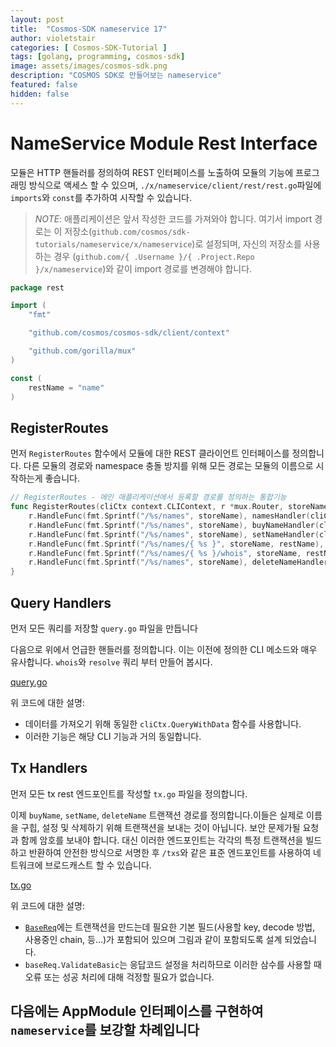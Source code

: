 ```yaml
---
layout: post
title:  "Cosmos-SDK nameservice 17"
author: violetstair
categories: [ Cosmos-SDK-Tutorial ]
tags: [golang, programming, cosmos-sdk]
image: assets/images/cosmos-sdk.png
description: "COSMOS SDK로 만들어보는 nameservice"
featured: false
hidden: false
---
```


# NameService Module Rest Interface

모듈은 HTTP 핸들러를 정의하여 REST 인터페이스를 노출하여 모듈의 기능에 프로그래밍 방식으로 액세스 할 수 있으며,
`./x/nameservice/client/rest/rest.go`파일에 `imports`와 `const`를 추가하여 시작할 수 있습니다.

> _*NOTE*_: 애플리케이션은 앞서 작성한 코드를 가져와야 합니다. 여기서 import 경로는 이 저장소(`github.com/cosmos/sdk-tutorials/nameservice/x/nameservice`)로 설정되며, 자신의 저장소를 사용하는 경우 (`github.com/{ .Username }/{ .Project.Repo }/x/nameservice`)와 같이 import 경로를 변경해야 합니다.

```go
package rest

import (
    "fmt"

    "github.com/cosmos/cosmos-sdk/client/context"

    "github.com/gorilla/mux"
)

const (
    restName = "name"
)
```

## RegisterRoutes

먼저 `RegisterRoutes` 함수에서 모듈에 대한 REST 클라이언트 인터페이스를 정의합니다.
다른 모듈의 경로와 namespace 충돌 방지를 위해 모든 경로는 모듈의 이름으로 시작하는게 좋습니다.

```go
// RegisterRoutes - 메인 애플리케이션에서 등록할 경로를 정의하는 통합기능
func RegisterRoutes(cliCtx context.CLIContext, r *mux.Router, storeName string) {
    r.HandleFunc(fmt.Sprintf("/%s/names", storeName), namesHandler(cliCtx, storeName)).Methods("GET")
    r.HandleFunc(fmt.Sprintf("/%s/names", storeName), buyNameHandler(cliCtx)).Methods("POST")
    r.HandleFunc(fmt.Sprintf("/%s/names", storeName), setNameHandler(cliCtx)).Methods("PUT")
    r.HandleFunc(fmt.Sprintf("/%s/names/{ %s }", storeName, restName), resolveNameHandler(cliCtx, storeName)).Methods("GET")
    r.HandleFunc(fmt.Sprintf("/%s/names/{ %s }/whois", storeName, restName), whoIsHandler(cliCtx, storeName)).Methods("GET")
    r.HandleFunc(fmt.Sprintf("/%s/names", storeName), deleteNameHandler(cliCtx)).Methods("DELETE")
}
```

## Query Handlers

먼저 모든 쿼리를 저장할 `query.go` 파일을 만듭니다

다음으로 위에서 언급한 핸들러를 정의합니다. 이는 이전에 정의한 CLI 메소드와 매우 유사합니다. `whois`와 `resolve` 쿼리 부터 만들어 봅시다.

[query.go](https://github.com/cosmos/sdk-tutorials/blob/master/nameservice/x/nameservice/client/rest/query.go)

위 코드에 대한 설명:

- 데이터를 가져오기 위해 동일한 `cliCtx.QueryWithData` 함수를 사용합니다.
- 이러한 기능은 해당 CLI 기능과 거의 동일합니다.

## Tx Handlers

먼저 모든 tx rest 엔드포인트를 작성할 `tx.go` 파일을 정의합니다.

이제 `buyName`, `setName`, `deleteName` 트랜잭션 경로를 정의합니다.이들은 실제로 이름을 구힙, 설정 및 삭제하기 위해 트랜잭션을 보내는 것이 아닙니다. 보안 문제가될 요청과 함께 암호를 보내야 합니다. 대신 이러한 엔드포인트는 각각의 특정 트랜잭션을 빌드하고 반환하여 안전한 방식으로 서명한 후 `/txs`와 같은 표준 엔드포인트를 사용하여 네트워크에 브로드캐스트 할 수 있습니다.

[tx.go](https://github.com/cosmos/sdk-tutorials/blob/master/nameservice/x/nameservice/client/rest/tx.go)

위 코드에 대한 설명:

- [`BaseReq`](https://godoc.org/github.com/cosmos/cosmos-sdk/client/utils#BaseReq)에는 트랜잭션을 만드는데 필요한 기본 필드(사용할 key, decode 방법, 사용중인 chain, 등...)가 포함되어 있으며 그림과 같이 포함되도록 설계 되었습니다.
- `baseReq.ValidateBasic`는 응답코드 설정을 처리하므로 이러한 삼수를 사용할 때 오류 또는 성공 처리에 대해 걱정할 필요가 없습니다.

## 다음에는 AppModule 인터페이스를 구현하여 `nameservice`를 보강할 차례입니다
